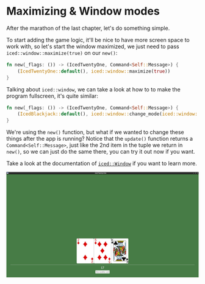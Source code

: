 # Maximizing & Window modes

After the marathon of the last chapter, let's do something simple.

To start adding the game logic, it'll be nice to have more screen space to work with, so let's start the window maximized, we just need to pass `iced::window::maximize(true)` on our `new()`:

```rust
fn new(_flags: ()) -> (IcedTwentyOne, Command<Self::Message>) {
    (IcedTwentyOne::default(), iced::window::maximize(true))
}
```

Talking about `iced::window`, we can take a look at how to to make the program fullscreen, it's quite similar:

```rust
fn new(_flags: ()) -> (IcedTwentyOne, Command<Self::Message>) {
    (IcedBlackjack::default(), iced::window::change_mode(iced::window::Mode::Fullscreen))
}
```

We're using the `new()` function, but what if we wanted to change these things after the app is running? Notice that the `update()` function returns a `Command<Self::Message>`, just like the 2nd item in the tuple we return in `new()`, so we can just do the same there, you can try it out now if you want.

Take a look at the documentation of [`iced::Window`](https://docs.rs/iced/latest/iced/window/) if you want to learn more.

![screenshot of the current gui](./img/08window_modes.jpg)
